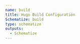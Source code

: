 ```yaml
---
name: build
title: Hugo Build Configuration
Schematize: build
type: schematize
outputs:
  - Schematize
---
```

